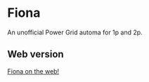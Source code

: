 # Fiona
An unofficial Power Grid automa for 1p and 2p.

## Web version
[Fiona on the web!](https://xbigtk13x.github.io/power-grid-automa)